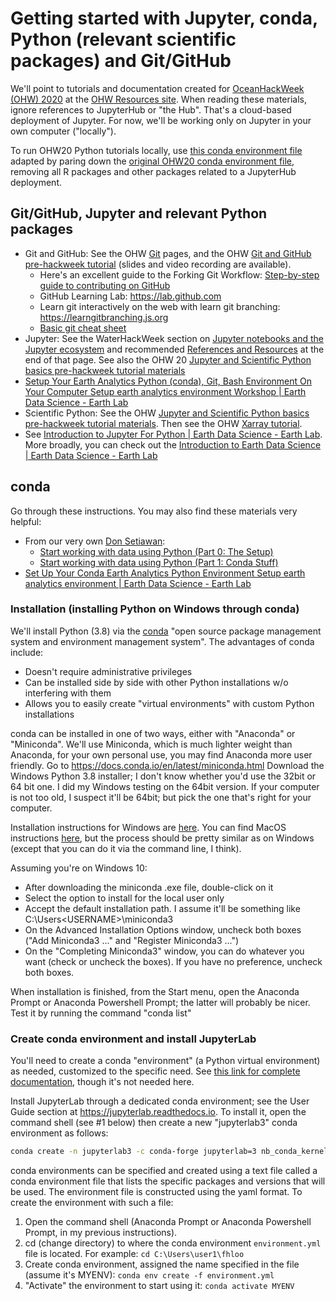 # Getting started with Jupyter, conda, Python (relevant scientific packages) and Git/GitHub

We'll point to tutorials and documentation created for [OceanHackWeek (OHW) 2020](https://oceanhackweek.github.io) at the [OHW Resources site](https://oceanhackweek.github.io/ohw-resources/). When reading these materials, ignore references to JupyterHub or "the Hub". That's a cloud-based deployment of Jupyter. For now, we'll be working only on Jupyter in your own computer ("locally").

To run OHW20 Python tutorials locally, use [this conda environment file](https://github.com/emiliom/stuff/blob/master/ohw20_environment.yml) adapted by paring down the [original OHW20 conda environment file](https://github.com/oceanhackweek/ohw20-tutorials/blob/master/environment.yml), removing all R packages and other packages related to a JupyterHub deployment.


## Git/GitHub, Jupyter and relevant Python packages

- Git and GitHub: See the OHW [Git](https://oceanhackweek.github.io/ohw-resources/prep/git/) pages, and the OHW [Git and GitHub pre-hackweek tutorial](https://oceanhackweek.github.io/ohw-resources/schedule/#thursday-august-6) (slides and video recording are available).
  -  Here's an excellent guide to the Forking Git Workflow: [Step-by-step guide to contributing on GitHub](https://www.dataschool.io/how-to-contribute-on-github/)
  -  GitHub Learning Lab: https://lab.github.com
  -  Learn git interactively on the web with learn git branching: https://learngitbranching.js.org
  -  [Basic git cheat sheet](https://training.github.com/downloads/github-git-cheat-sheet.pdf)
- Jupyter: See the WaterHackWeek section on [Jupyter notebooks and the Jupyter ecosystem](https://waterhackweek.github.io/learning-resources/prep/jupyterhub/#jupyter-notebooks-and-the-jupyter-ecosystem) and recommended [References and Resources](https://waterhackweek.github.io/learning-resources/prep/jupyterhub/#references-and-resources) at the end of that page. See also the OHW 20 [Jupyter and Scientific Python basics pre-hackweek tutorial materials](https://oceanhackweek.github.io/ohw-resources/schedule/#friday-august-7)
- [Setup Your Earth Analytics Python (conda), Git, Bash Environment On Your Computer Setup earth analytics environment Workshop | Earth Data Science - Earth Lab](https://www.earthdatascience.org/workshops/setup-earth-analytics-python/)
- Scientific Python: See the OHW [Jupyter and Scientific Python basics pre-hackweek tutorial materials](https://oceanhackweek.github.io/ohw-resources/schedule/#friday-august-7). Then see the OHW [Xarray tutorial](https://oceanhackweek.github.io/ohw-resources/schedule/#monday-august-10).
- See  [Introduction to Jupyter For Python | Earth Data Science - Earth Lab](https://www.earthdatascience.org/courses/intro-to-earth-data-science/open-reproducible-science/jupyter-python/). More broadly, you can check out the [Introduction to Earth Data Science | Earth Data Science - Earth Lab](https://www.earthdatascience.org/courses/intro-to-earth-data-science/)

## conda

Go through these instructions. You may also find these materials very helpful: 
- From our very own [Don Setiawan](https://github.com/lsetiawan/):
  - [Start working with data using Python (Part 0: The Setup)](https://donsetiawan.medium.com/start-working-with-data-using-python-part-0-the-setup-ac1b7c87df8f)
  - [Start working with data using Python (Part 1: Conda Stuff)](https://donsetiawan.medium.com/start-working-with-data-using-python-part-1-conda-stuff-8111bbb1132f)
- [Set Up Your Conda Earth Analytics Python Environment Setup earth analytics environment | Earth Data Science - Earth Lab](https://www.earthdatascience.org/workshops/setup-earth-analytics-python/setup-python-conda-earth-analytics-environment/)

### Installation (installing Python on Windows through conda)

We'll install Python (3.8) via the [conda](https://conda.io) "open source package management system and environment management system". The advantages of conda include:

- Doesn't require administrative privileges
- Can be installed side by side with other Python installations w/o interfering with them
- Allows you to easily create "virtual environments" with custom Python installations

conda can be installed in one of two ways, either with "Anaconda" or "Miniconda". We'll use Miniconda, which is much lighter weight than Anaconda, for your own personal use, you may find Anaconda more user friendly. Go to https://docs.conda.io/en/latest/miniconda.html
Download the Windows Python 3.8 installer; I don't know whether you'd use the 32bit or 64 bit one. I did my Windows testing on the 64bit version. If your computer is not too old, I suspect it'll be 64bit; but pick the one that's right for your computer.

Installation instructions for Windows are [here](https://conda.io/projects/conda/en/latest/user-guide/install/index.html). You can find MacOS instructions [here](https://conda.io/projects/conda/en/latest/user-guide/install/index.html), but the process should be pretty similar as on Windows (except that you can do it via the command line, I think).

Assuming you're on Windows 10:

- After downloading the miniconda .exe file, double-click on it
- Select the option to install for the local user only
- Accept the default installation path. I assume it'll be something like C:\Users\<USERNAME>\miniconda3
- On the Advanced Installation Options window, uncheck both boxes ("Add Miniconda3 ..." and "Register Miniconda3 ...")
- On the "Completing Miniconda3" window, you can do whatever you want (check or uncheck the boxes). If you have no preference, uncheck both boxes.

When installation is finished, from the Start menu, open the Anaconda Prompt or Anaconda Powershell Prompt; the latter will probably be nicer. Test it by running the command "conda list"

### Create conda environment and install JupyterLab

You'll need to create a conda "environment" (a Python virtual environment) as needed, customized to the specific need. See [this link for complete documentation](https://docs.conda.io/projects/conda/en/latest/user-guide/tasks/manage-environments.html), though it's not needed here.

Install JupyterLab through a dedicated conda environment; see the User Guide section at https://jupyterlab.readthedocs.io. To install it, open the command shell (see #1 below) then create a new "jupyterlab3" conda environment as follows:
```bash
conda create -n jupyterlab3 -c conda-forge jupyterlab=3 nb_conda_kernels
```

conda environments can be specified and created using a text file called a conda environment file that lists the specific packages and versions that will be used. The environment file is constructed using the yaml format. To create the environment with such a file:

1. Open the command shell (Anaconda Prompt or Anaconda Powershell Prompt, in my previous instructions).
2. cd (change directory) to where the conda environment `environment.yml` file is located. For example: `cd C:\Users\user1\fhloo`
3. Create conda environment, assigned the name specified in the file (assume it's MYENV):  `conda env create -f environment.yml`
4. "Activate" the environment to start using it:  `conda activate MYENV`
